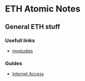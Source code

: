 # ETH Atomic Notes

## General ETH stuff

### Usefull links
* [mystudies](https://www.lehrbetrieb.ethz.ch/myStudies/login.view)

### Guides
* [Internet Access](./atoms/internet.md)
